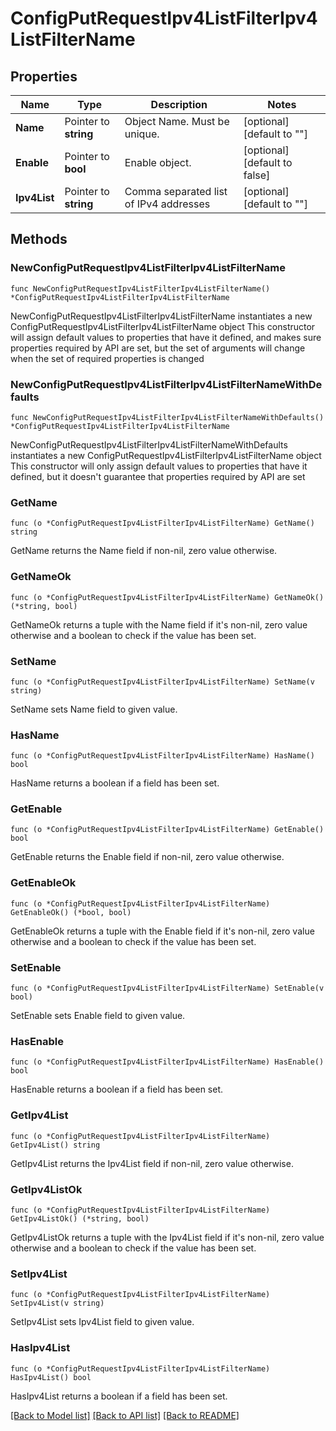 # ConfigPutRequestIpv4ListFilterIpv4ListFilterName

## Properties

Name | Type | Description | Notes
------------ | ------------- | ------------- | -------------
**Name** | Pointer to **string** | Object Name. Must be unique. | [optional] [default to ""]
**Enable** | Pointer to **bool** | Enable object. | [optional] [default to false]
**Ipv4List** | Pointer to **string** | Comma separated list of IPv4 addresses | [optional] [default to ""]

## Methods

### NewConfigPutRequestIpv4ListFilterIpv4ListFilterName

`func NewConfigPutRequestIpv4ListFilterIpv4ListFilterName() *ConfigPutRequestIpv4ListFilterIpv4ListFilterName`

NewConfigPutRequestIpv4ListFilterIpv4ListFilterName instantiates a new ConfigPutRequestIpv4ListFilterIpv4ListFilterName object
This constructor will assign default values to properties that have it defined,
and makes sure properties required by API are set, but the set of arguments
will change when the set of required properties is changed

### NewConfigPutRequestIpv4ListFilterIpv4ListFilterNameWithDefaults

`func NewConfigPutRequestIpv4ListFilterIpv4ListFilterNameWithDefaults() *ConfigPutRequestIpv4ListFilterIpv4ListFilterName`

NewConfigPutRequestIpv4ListFilterIpv4ListFilterNameWithDefaults instantiates a new ConfigPutRequestIpv4ListFilterIpv4ListFilterName object
This constructor will only assign default values to properties that have it defined,
but it doesn't guarantee that properties required by API are set

### GetName

`func (o *ConfigPutRequestIpv4ListFilterIpv4ListFilterName) GetName() string`

GetName returns the Name field if non-nil, zero value otherwise.

### GetNameOk

`func (o *ConfigPutRequestIpv4ListFilterIpv4ListFilterName) GetNameOk() (*string, bool)`

GetNameOk returns a tuple with the Name field if it's non-nil, zero value otherwise
and a boolean to check if the value has been set.

### SetName

`func (o *ConfigPutRequestIpv4ListFilterIpv4ListFilterName) SetName(v string)`

SetName sets Name field to given value.

### HasName

`func (o *ConfigPutRequestIpv4ListFilterIpv4ListFilterName) HasName() bool`

HasName returns a boolean if a field has been set.

### GetEnable

`func (o *ConfigPutRequestIpv4ListFilterIpv4ListFilterName) GetEnable() bool`

GetEnable returns the Enable field if non-nil, zero value otherwise.

### GetEnableOk

`func (o *ConfigPutRequestIpv4ListFilterIpv4ListFilterName) GetEnableOk() (*bool, bool)`

GetEnableOk returns a tuple with the Enable field if it's non-nil, zero value otherwise
and a boolean to check if the value has been set.

### SetEnable

`func (o *ConfigPutRequestIpv4ListFilterIpv4ListFilterName) SetEnable(v bool)`

SetEnable sets Enable field to given value.

### HasEnable

`func (o *ConfigPutRequestIpv4ListFilterIpv4ListFilterName) HasEnable() bool`

HasEnable returns a boolean if a field has been set.

### GetIpv4List

`func (o *ConfigPutRequestIpv4ListFilterIpv4ListFilterName) GetIpv4List() string`

GetIpv4List returns the Ipv4List field if non-nil, zero value otherwise.

### GetIpv4ListOk

`func (o *ConfigPutRequestIpv4ListFilterIpv4ListFilterName) GetIpv4ListOk() (*string, bool)`

GetIpv4ListOk returns a tuple with the Ipv4List field if it's non-nil, zero value otherwise
and a boolean to check if the value has been set.

### SetIpv4List

`func (o *ConfigPutRequestIpv4ListFilterIpv4ListFilterName) SetIpv4List(v string)`

SetIpv4List sets Ipv4List field to given value.

### HasIpv4List

`func (o *ConfigPutRequestIpv4ListFilterIpv4ListFilterName) HasIpv4List() bool`

HasIpv4List returns a boolean if a field has been set.


[[Back to Model list]](../README.md#documentation-for-models) [[Back to API list]](../README.md#documentation-for-api-endpoints) [[Back to README]](../README.md)


